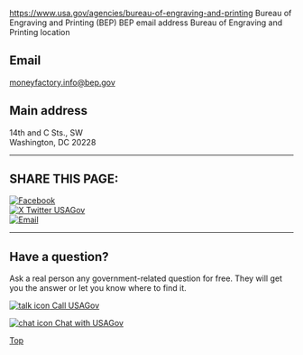 

https://www.usa.gov/agencies/bureau-of-engraving-and-printing
Bureau of Engraving and Printing (BEP)
BEP email address
Bureau of Engraving and Printing location

## Email

[moneyfactory.info@bep.gov](mailto:moneyfactory.info@bep.gov)

## Main address

14th and C Sts., SW  
Washington, DC 20228

---

## SHARE THIS PAGE:

[![Facebook](https://www.usa.gov/themes/custom/usagov/images/social-media-icons/Facebook_Icon.svg)](https://www.facebook.com/sharer/sharer.php?u=https://www.usa.gov/agencies/bureau-of-engraving-and-printing&v=3)  
[![X Twitter USAGov](https://www.usa.gov/themes/custom/usagov/images/social-media-icons/X_Twitter_Icon.svg?version=2)](https://twitter.com/intent/tweet?source=webclient&text=https://www.usa.gov/agencies/bureau-of-engraving-and-printing)  
[![Email](https://www.usa.gov/themes/custom/usagov/images/social-media-icons/Email_Icon.svg?version=2)](mailto:?subject=https://www.usa.gov/agencies/bureau-of-engraving-and-printing)

---

## Have a question?

Ask a real person any government-related question for free. They will get you the answer or let you know where to find it.

[![talk icon](https://www.usa.gov/themes/custom/usagov/images/ICONS_talk.png) Call USAGov](https://www.usa.gov/phone)

[![chat icon](https://www.usa.gov/themes/custom/usagov/images/ICONS_chat.png) Chat with USAGov](https://www.usa.gov/chat)

[Top](#main-content)

